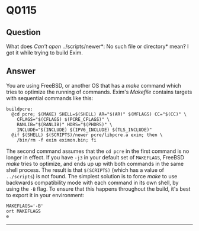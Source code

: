 Q0115
=====

Question
--------

What does *Can't open* ../scripts/newer*: No such file or directory*
mean? I got it while trying to build Exim.

Answer
------

You are using FreeBSD, or another OS that has a *make* command which
tries to optimize the running of commands. Exim's *Makefile* contains
targets with sequential commands like this:

    buildpcre:
      @cd pcre; $(MAKE) SHELL=$(SHELL) AR="$(AR)" $(MFLAGS) CC="$(CC)" \
        CFLAGS="$(CFLAGS) $(PCRE_CFLAGS)" \
        RANLIB="$(RANLIB)" HDRS="$(PHDRS)" \
        INCLUDE="$(INCLUDE) $(IPV6_INCLUDE) $(TLS_INCLUDE)"
      @if $(SHELL) $(SCRIPTS)/newer pcre/libpcre.a exim; then \
        /bin/rm -f exim eximon.bin; fi

The second command assumes that the `cd pcre` in the first command is no
longer in effect. If you have `-j3` in your default set of `MAKEFLAGS`,
FreeBSD *make* tries to optimize, and ends up up with both commands in
the same shell process. The result is that `$(SCRIPTS)` (which has a
value of `../scripts`) is not found. The simplest solution is to force
*make* to use backwards compatibility mode with each command in its own
shell, by using the `-B` flag. To ensure that this happens throughout
the build, it's best to export it in your environment:

    MAKEFLAGS='-B'
    ort MAKEFLAGS
    e

* * * * *
